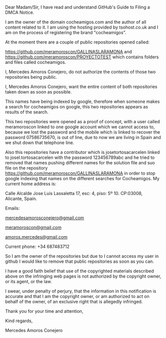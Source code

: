 Dear Madam/Sir,
I have read and understand GitHub's Guide to Filing a DMCA Notice.

I am the owner of the domain cocheamigos.com and the author of all content related to it. I am using the hosting provided by tsohost.co.uk and I am on the process of registering the brand "cocheamigos".

At the moment there are a couple of public repositories opened called:

https://github.com/meramoroscon/GALLINASLARAMONA and https://github.com/meramoroscon/PROYECTOTEST which contains folders and files called cocheamigos.

I, Mercedes Amoros Conejero, do not authorize the contents of those two repositories being public.

I, Mercedes Amoros Conejero, want the entire content of both repositories taken down as soon as possible.

This names have being indexed by google, therefore when someone makes a search for cocheamigos on google, this two repositories appears as results of the search. 

This two repositories were opened as a proof of concept, with a user called meramoroscon linked to one google account which we cannot access to, because we lost the password and the mobile which is linked to recover the password 07586735670, is out of line, due to now we are living in Spain and we shut down that telephone line.

Also this repositories have a contributor which is josetortosacarcelen linked to josel.tortosacarcelen with the password 123456789abc and  he tried to removed that names pushing different names for the solution file and suo file on the repository https://github.com/meramoroscon/GALLINASLARAMONA in order to stop google indexing that names on the different searches for Cocheamigos.
My current home address is:

Calle Alcalde Jose Luis Lassaletta 17, esc: 4, piso: 5º 10. CP:03008, Alicante, Spain.

Emails: 

mercedesamorosconejero@gmail.com

meramoroscon@gmail.com

amoros.mercedes@gmail.com

Current phone: +34 687483712

So I am the owner of the repositories but due to I cannot access my user in github I would like to remove that public repositories as soon as you can.

I have a good faith belief that use of the copyrighted materials described above on the infringing web pages is not authorized by the copyright owner, or its agent, or the law.

I swear, under penalty of perjury, that the information in this notification is accurate and that I am the copyright owner, or am authorized to act on behalf of the owner, of an exclusive right that is allegedly infringed.

Thank you for your time and attention,

Kind regards,

Mercedes Amoros Conejero
